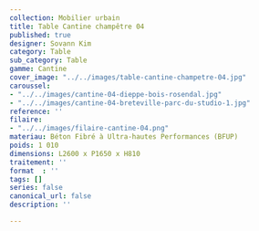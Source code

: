 ```yaml
---
collection: Mobilier urbain
title: Table Cantine champêtre 04
published: true
designer: Sovann Kim
category: Table
sub_category: Table
gamme: Cantine
cover_image: "../../images/table-cantine-champetre-04.jpg"
caroussel:
- "../../images/cantine-04-dieppe-bois-rosendal.jpg"
- "../../images/cantine-04-breteville-parc-du-studio-1.jpg"
reference: ''
filaire:
- "../../images/filaire-cantine-04.png"
materiau: Béton Fibré à Ultra-hautes Performances (BFUP)
poids: 1 010
dimensions: L2600 x P1650 x H810
traitement: ''
format  : ''
tags: []
series: false
canonical_url: false
description: ''

---
```

